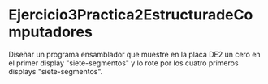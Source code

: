 # Ejercicio3Practica2EstructuradeComputadores
Diseñar un programa ensamblador que muestre en la placa DE2 un cero en el primer display "siete-segmentos" y lo rote por los cuatro primeros displays "siete-segmentos".

